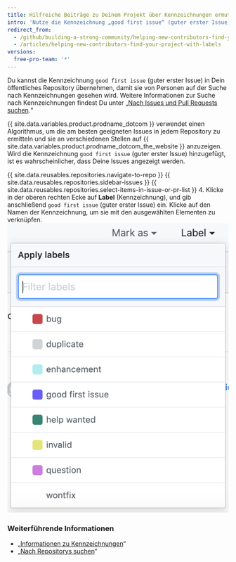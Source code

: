 ```yaml
---
title: Hilfreiche Beiträge zu Deinem Projekt über Kennzeichnungen ermutigen
intro: 'Nutze die Kennzeichnung „good first issue“ (guter erster Issue) für Issues in Deinem Repository, um Möglichkeiten hervorzuheben, wie sich andere an Deinem Projekt beteiligen können.'
redirect_from:
  - /github/building-a-strong-community/helping-new-contributors-find-your-project-with-labels
  - /articles/helping-new-contributors-find-your-project-with-labels
versions:
  free-pro-team: '*'
---
```


Du kannst die Kennzeichnung `good first issue` (guter erster Issue) in Dein öffentliches Repository übernehmen, damit sie von Personen auf der Suche nach Kennzeichnungen gesehen wird. Weitere Informationen zur Suche nach Kennzeichnungen findest Du unter „[Nach Issues und Pull Requests suchen](/articles/searching-issues-and-pull-requests/#search-by-label).“

{{ site.data.variables.product.prodname_dotcom }} verwendet einen Algorithmus, um die am besten geeigneten Issues in jedem Repository zu ermitteln und sie an verschiedenen Stellen auf {{ site.data.variables.product.prodname_dotcom_the_website }} anzuzeigen. Wird die Kennzeichnung `good first issue` (guter erster Issue) hinzugefügt, ist es wahrscheinlicher, dass Deine Issues angezeigt werden.

{{ site.data.reusables.repositories.navigate-to-repo }}
{{ site.data.reusables.repositories.sidebar-issues }}
{{ site.data.reusables.repositories.select-items-in-issue-or-pr-list }}
4. Klicke in der oberen rechten Ecke auf **Label** (Kennzeichnung), und gib anschließend `good first issue` (guter erster Issue) ein. Klicke auf den Namen der Kennzeichnung, um sie mit den ausgewählten Elementen zu verknüpfen. ![Dropdownmenü „Issues Milestone assignment" (Issue-Meilenstein-Zuordnung)](/assets/images/help/issues/issues_applying_labels_dropdown.png)

### Weiterführende Informationen

- „[Informationen zu Kennzeichnungen](/articles/about-labels)“
- „[Nach Repositorys suchen](/articles/searching-for-repositories)“
